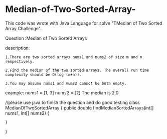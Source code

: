 # Median-of-Two-Sorted-Array-
This code was wrote with Java Language for solve "TMedian of Two Sorted Array Challenge". 


Question :Median of Two Sorted Arrays

description:

	1.There are two sorted arrays nums1 and nums2 of size m and n respectively.
	
	2.Find the median of the two sorted arrays. The overall run time complexity should be O(log (m+n)).
	
	3.You may assume nums1 and nums2 cannot be both empty.
	
example:
	nums1 = [1, 3]
	nums2 = [2]
	The median is 2.0

//please use java to finish the question and do good testing
	class MedianOfTwoSortedArray {
   	 	public double findMedianSortedArrays(int[] nums1, int[] nums2) {
        
    }
}
